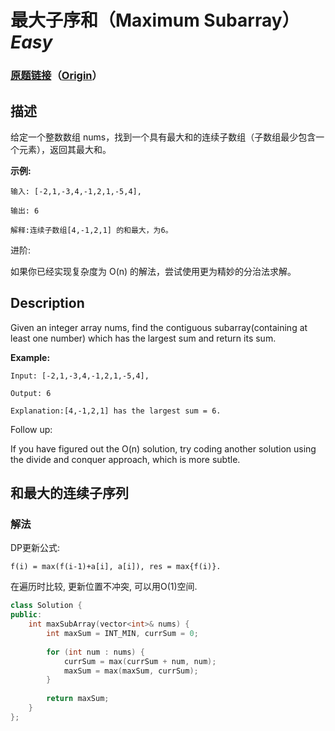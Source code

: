 # 最大子序和（Maximum Subarray）*Easy*
### [原题链接](https://leetcode-cn.com/problems/maximum-subarray)（[Origin](https://leetcode.com/problems/maximum-subarray)）
## 描述
给定一个整数数组 nums，找到一个具有最大和的连续子数组（子数组最少包含一个元素），返回其最大和。

**示例:**
```
输入: [-2,1,-3,4,-1,2,1,-5,4],

输出: 6

解释:连续子数组[4,-1,2,1] 的和最大，为6。
```


进阶:

如果你已经实现复杂度为 O(n) 的解法，尝试使用更为精妙的分治法求解。

## Description
Given an integer array nums, find the contiguous subarray(containing at least one number) which has the largest sum and return its sum.

**Example:**
```
Input: [-2,1,-3,4,-1,2,1,-5,4],

Output: 6

Explanation:[4,-1,2,1] has the largest sum = 6.
```


Follow up:

If you have figured out the O(n) solution, try coding another solution using the divide and conquer approach, which is more subtle.


## 和最大的连续子序列
### 解法
DP更新公式: 

    f(i) = max(f(i-1)+a[i], a[i]), res = max{f(i)}. 

在遍历时比较, 更新位置不冲突, 可以用O(1)空间.

```c++
class Solution {
public:
    int maxSubArray(vector<int>& nums) {
        int maxSum = INT_MIN, currSum = 0;
        
        for (int num : nums) {
            currSum = max(currSum + num, num);
            maxSum = max(maxSum, currSum);
        }
        
        return maxSum;
    }
};
```